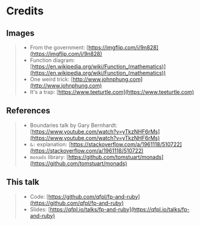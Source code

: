 # Credits

## Images

> - From the government: [https://imgflip.com/i/9n828](https://imgflip.com/i/9n828)
> - Function diagram: [https://en.wikipedia.org/wiki/Function_(mathematics)](https://en.wikipedia.org/wiki/Function_(mathematics))
> - One weird trick: [http://www.johnphung.com](http://www.johnphung.com)
> - It's a trap: [https://www.teeturtle.com](https://www.teeturtle.com)

## References

> - Boundaries talk by Gary Bernhardt: [https://www.youtube.com/watch?v=yTkzNHF6rMs](https://www.youtube.com/watch?v=yTkzNHF6rMs)
> - `&:` explanation: [https://stackoverflow.com/a/1961118/510722](https://stackoverflow.com/a/1961118/510722)
> - `monads` library: [https://github.com/tomstuart/monads](https://github.com/tomstuart/monads)

## This talk

> - Code: [https://github.com/qfpl/fp-and-ruby](https://github.com/qfpl/fp-and-ruby)
> - Slides: [https://qfpl.io/talks/fp-and-ruby](https://qfpl.io/talks/fp-and-ruby)
